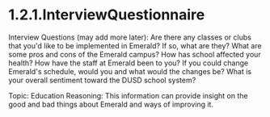 # 1.2.1.InterviewQuestionnaire

Interview Questions (may add more later): 
Are there any classes or clubs that you'd like to be implemented in Emerald? If so, what are they?
What are some pros and cons of the Emerald campus?
How has school affected your health?
How have the staff at Emerald been to you?
If you could change Emerald's schedule, would you and what would the changes be?
What is your overall sentiment toward the DUSD school system?

Topic: Education
Reasoning: This information can provide insight on the good and bad things about Emerald and ways of improving it.
